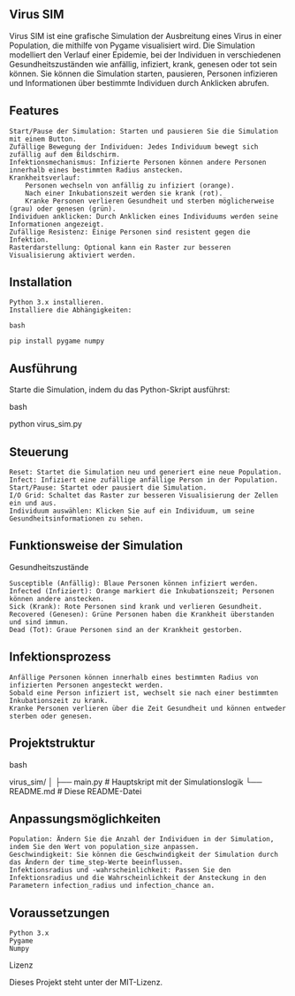 ## Virus SIM ##

Virus SIM ist eine grafische Simulation der Ausbreitung eines Virus in einer Population, die mithilfe von Pygame visualisiert wird. Die Simulation modelliert den Verlauf einer Epidemie, bei der Individuen in verschiedenen Gesundheitszuständen wie anfällig, infiziert, krank, genesen oder tot sein können. Sie können die Simulation starten, pausieren, Personen infizieren und Informationen über bestimmte Individuen durch Anklicken abrufen.

## Features

    Start/Pause der Simulation: Starten und pausieren Sie die Simulation mit einem Button.
    Zufällige Bewegung der Individuen: Jedes Individuum bewegt sich zufällig auf dem Bildschirm.
    Infektionsmechanismus: Infizierte Personen können andere Personen innerhalb eines bestimmten Radius anstecken.
    Krankheitsverlauf:
        Personen wechseln von anfällig zu infiziert (orange).
        Nach einer Inkubationszeit werden sie krank (rot).
        Kranke Personen verlieren Gesundheit und sterben möglicherweise (grau) oder genesen (grün).
    Individuen anklicken: Durch Anklicken eines Individuums werden seine Informationen angezeigt.
    Zufällige Resistenz: Einige Personen sind resistent gegen die Infektion.
    Rasterdarstellung: Optional kann ein Raster zur besseren Visualisierung aktiviert werden.

## Installation

    Python 3.x installieren.
    Installiere die Abhängigkeiten:

    bash

    pip install pygame numpy

## Ausführung

Starte die Simulation, indem du das Python-Skript ausführst:

bash

python virus_sim.py

## Steuerung

    Reset: Startet die Simulation neu und generiert eine neue Population.
    Infect: Infiziert eine zufällige anfällige Person in der Population.
    Start/Pause: Startet oder pausiert die Simulation.
    I/O Grid: Schaltet das Raster zur besseren Visualisierung der Zellen ein und aus.
    Individuum auswählen: Klicken Sie auf ein Individuum, um seine Gesundheitsinformationen zu sehen.

## Funktionsweise der Simulation
Gesundheitszustände

    Susceptible (Anfällig): Blaue Personen können infiziert werden.
    Infected (Infiziert): Orange markiert die Inkubationszeit; Personen können andere anstecken.
    Sick (Krank): Rote Personen sind krank und verlieren Gesundheit.
    Recovered (Genesen): Grüne Personen haben die Krankheit überstanden und sind immun.
    Dead (Tot): Graue Personen sind an der Krankheit gestorben.

## Infektionsprozess

    Anfällige Personen können innerhalb eines bestimmten Radius von infizierten Personen angesteckt werden.
    Sobald eine Person infiziert ist, wechselt sie nach einer bestimmten Inkubationszeit zu krank.
    Kranke Personen verlieren über die Zeit Gesundheit und können entweder sterben oder genesen.

## Projektstruktur

bash

virus_sim/
│
├── main.py         # Hauptskript mit der Simulationslogik
└── README.md            # Diese README-Datei

## Anpassungsmöglichkeiten

    Population: Ändern Sie die Anzahl der Individuen in der Simulation, indem Sie den Wert von population_size anpassen.
    Geschwindigkeit: Sie können die Geschwindigkeit der Simulation durch das Ändern der time_step-Werte beeinflussen.
    Infektionsradius und -wahrscheinlichkeit: Passen Sie den Infektionsradius und die Wahrscheinlichkeit der Ansteckung in den Parametern infection_radius und infection_chance an.

## Voraussetzungen

    Python 3.x
    Pygame
    Numpy

Lizenz

Dieses Projekt steht unter der MIT-Lizenz.